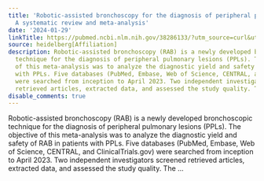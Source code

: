 ```yaml
---
title: 'Robotic-assisted bronchoscopy for the diagnosis of peripheral pulmonary lesions:
  A systematic review and meta-analysis'
date: '2024-01-29'
linkTitle: https://pubmed.ncbi.nlm.nih.gov/38286133/?utm_source=curl&utm_medium=rss&utm_campaign=pubmed-2&utm_content=1FakS-2QOkCT8HsMOQP1bCRQ4YzyumYOmxmF0moLsQ3dFB1E9V&fc=20220326224207&ff=20240130170654&v=2.18.0
source: heidelberg[Affiliation]
description: Robotic-assisted bronchoscopy (RAB) is a newly developed bronchoscopic
  technique for the diagnosis of peripheral pulmonary lesions (PPLs). The objective
  of this meta-analysis was to analyze the diagnostic yield and safety of RAB in patients
  with PPLs. Five databases (PubMed, Embase, Web of Science, CENTRAL, and ClinicalTrials.gov)
  were searched from inception to April 2023. Two independent investigators screened
  retrieved articles, extracted data, and assessed the study quality. The ...
disable_comments: true
---
```

Robotic-assisted bronchoscopy (RAB) is a newly developed bronchoscopic technique for the diagnosis of peripheral pulmonary lesions (PPLs). The objective of this meta-analysis was to analyze the diagnostic yield and safety of RAB in patients with PPLs. Five databases (PubMed, Embase, Web of Science, CENTRAL, and ClinicalTrials.gov) were searched from inception to April 2023. Two independent investigators screened retrieved articles, extracted data, and assessed the study quality. The ...